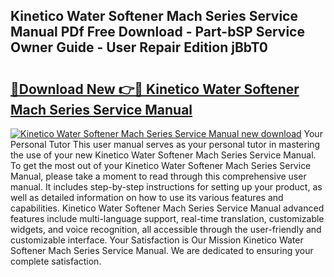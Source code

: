 ## Kinetico Water Softener Mach Series Service Manual PDf Free Download - Part-bSP Service Owner Guide - User Repair Edition jBbT0

# <h2><a href="http://bc8262.oget.top/?id=Kinetico+Water+Softener+Mach+Series+Service+Manual">🔗Download New 👉🔴 Kinetico Water Softener Mach Series Service Manual</a></h2>

[![Kinetico Water Softener Mach Series Service Manual new download](https://i.imgur.com/5g1atiW.png)](http://bc8262.oget.top/?id=Kinetico+Water+Softener+Mach+Series+Service+Manual)
Your Personal Tutor This user manual serves as your personal tutor in mastering the use of your new Kinetico Water Softener Mach Series Service Manual. To get the most out of your Kinetico Water Softener Mach Series Service Manual, please take a moment to read through this comprehensive user manual. It includes step-by-step instructions for setting up your product, as well as detailed information on how to use its various features and capabilities. Kinetico Water Softener Mach Series Service Manual advanced features include multi-language support, real-time translation, customizable widgets, and voice recognition, all accessible through the user-friendly and customizable interface. Your Satisfaction is Our Mission Kinetico Water Softener Mach Series Service Manual. We are dedicated to ensuring your complete satisfaction.
